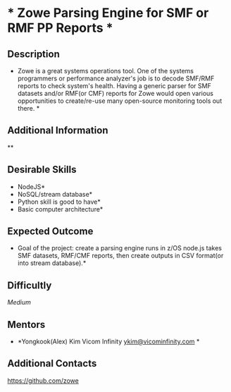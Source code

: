 # * Zowe Parsing Engine for SMF or RMF PP Reports *

## Description
* Zowe is a great systems operations tool. One of the systems programmers or performance analyzer's job is to decode SMF/RMF reports to check system's health. Having a generic parser for SMF datasets and/or RMF(or CMF) reports for Zowe would open various opportunities to create/re-use many open-source monitoring tools out there. *

## Additional Information
**

## Desirable Skills
* NodeJS*
* NoSQL/stream database*
* Python skill is good to have*
* Basic computer architecture*

## Expected Outcome
* Goal of the project: create a parsing engine runs in z/OS node.js takes SMF datasets, RMF/CMF reports, then create outputs in CSV format(or into stream database).*

## Difficultly
*Medium*

## Mentors
  * *Yongkook(Alex) Kim Vicom Infinity <ykim@vicominfinity.com> *

## Additional Contacts
https://github.com/zowe
